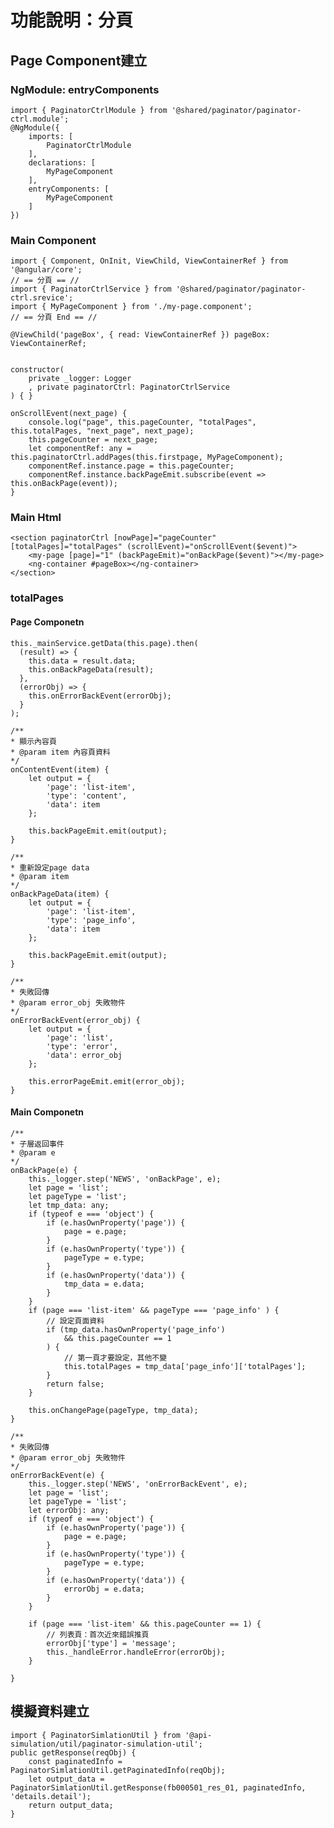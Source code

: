# 功能說明：分頁

## Page Component建立
### NgModule: entryComponents
    import { PaginatorCtrlModule } from '@shared/paginator/paginator-ctrl.module';
    @NgModule({
        imports: [
            PaginatorCtrlModule
        ],
        declarations: [
            MyPageComponent
        ],
        entryComponents: [
            MyPageComponent
        ]
    })


### Main Component
    import { Component, OnInit, ViewChild, ViewContainerRef } from '@angular/core';
    // == 分頁 == //
    import { PaginatorCtrlService } from '@shared/paginator/paginator-ctrl.srevice';
    import { MyPageComponent } from './my-page.component';
    // == 分頁 End == //

    @ViewChild('pageBox', { read: ViewContainerRef }) pageBox: ViewContainerRef;


    constructor(
        private _logger: Logger
        , private paginatorCtrl: PaginatorCtrlService
    ) { }

    onScrollEvent(next_page) {
        console.log("page", this.pageCounter, "totalPages", this.totalPages, "next_page", next_page);
        this.pageCounter = next_page;
        let componentRef: any = this.paginatorCtrl.addPages(this.firstpage, MyPageComponent);
        componentRef.instance.page = this.pageCounter;
        componentRef.instance.backPageEmit.subscribe(event => this.onBackPage(event));
    }

### Main Html
    <section paginatorCtrl [nowPage]="pageCounter" [totalPages]="totalPages" (scrollEvent)="onScrollEvent($event)">
        <my-page [page]="1" (backPageEmit)="onBackPage($event)"></my-page>
        <ng-container #pageBox></ng-container>
    </section>

### totalPages
#### Page Componetn


    this._mainService.getData(this.page).then(
      (result) => {
        this.data = result.data;
        this.onBackPageData(result);
      },
      (errorObj) => {
        this.onErrorBackEvent(errorObj);
      }
    );

    /**
    * 顯示內容頁
    * @param item 內容頁資料
    */
    onContentEvent(item) {
        let output = {
            'page': 'list-item',
            'type': 'content',
            'data': item
        };

        this.backPageEmit.emit(output);
    }

    /**
    * 重新設定page data
    * @param item 
    */
    onBackPageData(item) {
        let output = {
            'page': 'list-item',
            'type': 'page_info',
            'data': item
        };

        this.backPageEmit.emit(output);
    }

    /**
    * 失敗回傳
    * @param error_obj 失敗物件
    */
    onErrorBackEvent(error_obj) {
        let output = {
            'page': 'list',
            'type': 'error',
            'data': error_obj
        };

        this.errorPageEmit.emit(error_obj);
    }

#### Main Componetn

    /**
    * 子層返回事件
    * @param e 
    */
    onBackPage(e) {
        this._logger.step('NEWS', 'onBackPage', e);
        let page = 'list';
        let pageType = 'list';
        let tmp_data: any;
        if (typeof e === 'object') {
            if (e.hasOwnProperty('page')) {
                page = e.page;
            }
            if (e.hasOwnProperty('type')) {
                pageType = e.type;
            }
            if (e.hasOwnProperty('data')) {
                tmp_data = e.data;
            }
        }
        if (page === 'list-item' && pageType === 'page_info' ) {
            // 設定頁面資料
            if (tmp_data.hasOwnProperty('page_info')
                && this.pageCounter == 1
            ) {
                // 第一頁才要設定，其他不變
                this.totalPages = tmp_data['page_info']['totalPages'];
            }
            return false;
        }

        this.onChangePage(pageType, tmp_data);
    }

    /**
    * 失敗回傳
    * @param error_obj 失敗物件
    */
    onErrorBackEvent(e) {
        this._logger.step('NEWS', 'onErrorBackEvent', e);
        let page = 'list';
        let pageType = 'list';
        let errorObj: any;
        if (typeof e === 'object') {
            if (e.hasOwnProperty('page')) {
                page = e.page;
            }
            if (e.hasOwnProperty('type')) {
                pageType = e.type;
            }
            if (e.hasOwnProperty('data')) {
                errorObj = e.data;
            }
        }

        if (page === 'list-item' && this.pageCounter == 1) {
            // 列表頁：首次近來錯誤推頁
            errorObj['type'] = 'message';
            this._handleError.handleError(errorObj);
        }

    }

## 模擬資料建立

    import { PaginatorSimlationUtil } from '@api-simulation/util/paginator-simulation-util';
    public getResponse(reqObj) {
        const paginatedInfo = PaginatorSimlationUtil.getPaginatedInfo(reqObj);
        let output_data = PaginatorSimlationUtil.getResponse(fb000501_res_01, paginatedInfo, 'details.detail');
        return output_data;
    }


